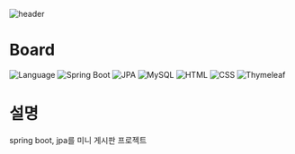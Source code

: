 ![header](https://capsule-render.vercel.app/api?type=waving&color=auto&height=300&section=header&text=Board&fontSize=90&animation=fadeIn&fontAlignY=38&desc=NHN%20Academy%20backend&descAlignY=51&descAlign=62)
<p align='center'> 
  
# Board
![Language](https://img.shields.io/badge/java-11-blue.svg)
![Spring Boot](https://img.shields.io/badge/springboot-2.7.13-green.svg)
![JPA](https://img.shields.io/badge/JPA-latest-grren.svg)
![MySQL](https://img.shields.io/badge/mysql-8.0.23-blue.svg)
![HTML](https://img.shields.io/badge/html-latest-orange.svg)
![CSS](https://img.shields.io/badge/css-latest-blue.svg)
![Thymeleaf](https://img.shields.io/badge/thymeleaf-latest-green.svg)

# 설명
    
spring boot, jpa를 미니 게시판 프로젝트
